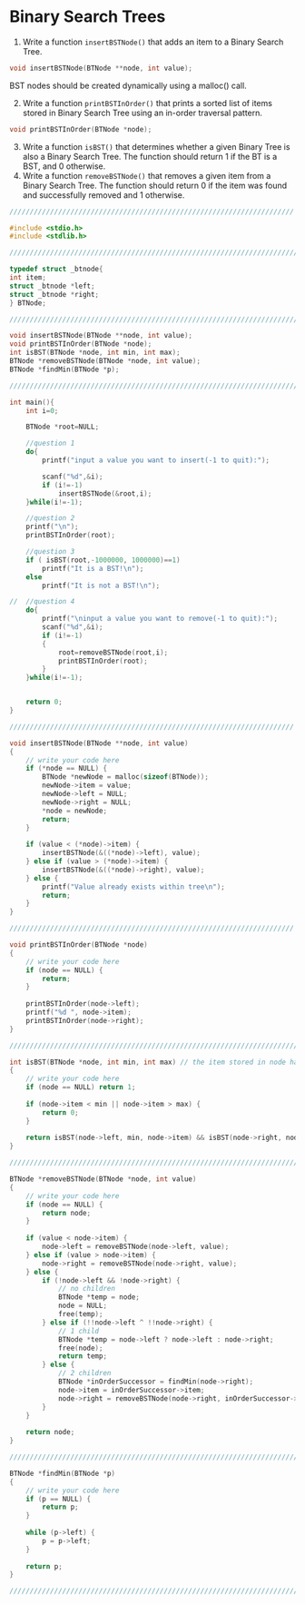 # Binary Search Trees 

1. Write a function `insertBSTNode()` that adds an item to a Binary Search Tree.

```c
void insertBSTNode(BTNode **node, int value);
```

BST nodes should be created dynamically using a malloc() call.

2. Write a function `printBSTInOrder()` that prints a sorted list of items stored in Binary Search Tree using an in-order traversal pattern.

```c
void printBSTInOrder(BTNode *node);
```

3. Write a function `isBST()` that determines whether a given Binary Tree is also a Binary Search Tree. The function should return 1 if the BT is a BST, and 0 otherwise.
4. Write a function `removeBSTNode()` that removes a given item from a Binary Search Tree. The function should return 0 if the item was found and successfully removed and 1 otherwise.


```c
//////////////////////////////////////////////////////////////////////

#include <stdio.h>
#include <stdlib.h>

///////////////////////////////////////////////////////////////////////

typedef struct _btnode{
int item;
struct _btnode *left;
struct _btnode *right;
} BTNode;

///////////////////////////////////////////////////////////////////////

void insertBSTNode(BTNode **node, int value);
void printBSTInOrder(BTNode *node);
int isBST(BTNode *node, int min, int max);
BTNode *removeBSTNode(BTNode *node, int value);
BTNode *findMin(BTNode *p);

///////////////////////////////////////////////////////////////////////

int main(){
	int i=0;

	BTNode *root=NULL;

	//question 1
	do{
		printf("input a value you want to insert(-1 to quit):");

		scanf("%d",&i);
		if (i!=-1)
			insertBSTNode(&root,i);
	}while(i!=-1);

	//question 2
	printf("\n");
	printBSTInOrder(root);

	//question 3
	if ( isBST(root,-1000000, 1000000)==1)
		printf("It is a BST!\n");
	else
		printf("It is not a BST!\n");

// 	//question 4
	do{
		printf("\ninput a value you want to remove(-1 to quit):");
		scanf("%d",&i);
		if (i!=-1)
		{
			root=removeBSTNode(root,i);
			printBSTInOrder(root);
		}
	}while(i!=-1);


	return 0;
}

//////////////////////////////////////////////////////////////////////

void insertBSTNode(BTNode **node, int value)
{
	// write your code here
	if (*node == NULL) {
    	BTNode *newNode = malloc(sizeof(BTNode));
    	newNode->item = value;
    	newNode->left = NULL;
    	newNode->right = NULL;
    	*node = newNode;
    	return;
	}
	
	if (value < (*node)->item) {
	    insertBSTNode(&((*node)->left), value);
	} else if (value > (*node)->item) {
	    insertBSTNode(&((*node)->right), value);
	} else {
	    printf("Value already exists within tree\n");
	    return;
	}
}

//////////////////////////////////////////////////////////////////////

void printBSTInOrder(BTNode *node)
{
	// write your code here
	if (node == NULL) {
	    return;
	}
	
	printBSTInOrder(node->left);
	printf("%d ", node->item);
	printBSTInOrder(node->right);
}

//////////////////////////////////////////////////////////////////////////////////////////////////////////////////////

int isBST(BTNode *node, int min, int max) // the item stored in node has to be smaller than max and larger than min
{
	// write your code here
	if (node == NULL) return 1;
	
	if (node->item < min || node->item > max) {
	    return 0;
	}
	
	return isBST(node->left, min, node->item) && isBST(node->right, node->item, max);
}

//////////////////////////////////////////////////////////////////////////////////////////////////////////////////////

BTNode *removeBSTNode(BTNode *node, int value)
{
	// write your code here
	if (node == NULL) {
	    return node;
	}
	
	if (value < node->item) {
	    node->left = removeBSTNode(node->left, value);
	} else if (value > node->item) {
	    node->right = removeBSTNode(node->right, value);
	} else {
	    if (!node->left && !node->right) {
	        // no children
	        BTNode *temp = node;
	        node = NULL;
	        free(temp);
	    } else if (!!node->left ^ !!node->right) {
	        // 1 child
	        BTNode *temp = node->left ? node->left : node->right;
	        free(node);
	        return temp;
	    } else {
	        // 2 children
	        BTNode *inOrderSuccessor = findMin(node->right);
	        node->item = inOrderSuccessor->item;
	        node->right = removeBSTNode(node->right, inOrderSuccessor->item);
	    }
	}
	
	return node;
}

/////////////////////////////////////////////////////////////////////////////////////////////////////////////////////

BTNode *findMin(BTNode *p)
{
	// write your code here
	if (p == NULL) {
	    return p;
	}
	
	while (p->left) {
	    p = p->left;
	}
	
	return p;
}

/////////////////////////////////////////////////////////////////////////////////////////////////////////////////////
```